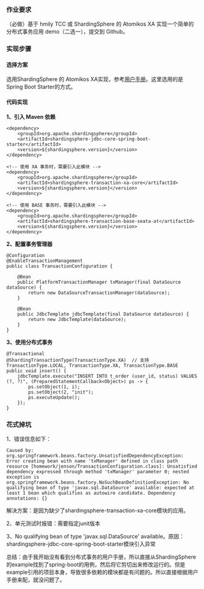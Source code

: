 ### 作业要求
（必做）基于 hmily TCC 或 ShardingSphere 的 Atomikos XA 实现一个简单的分布式事务应用 demo（二选一），提交到 Github。

### 实现步骤
#### 选择方案
选用ShardingSphere 的 Atomikos XA实现，参考[用户手册](https://shardingsphere.apache.org/document/current/cn/user-manual/shardingsphere-jdbc/usage/transaction/spring-boot-starter/)。这里选用的是Spring Boot Starter的方式。

#### 代码实现
**1、引入 Maven 依赖**
```
<dependency>
    <groupId>org.apache.shardingsphere</groupId>
    <artifactId>shardingsphere-jdbc-core-spring-boot-starter</artifactId>
    <version>${shardingsphere.version}</version>
</dependency>

<!-- 使用 XA 事务时，需要引入此模块 -->
<dependency>
    <groupId>org.apache.shardingsphere</groupId>
    <artifactId>shardingsphere-transaction-xa-core</artifactId>
    <version>${shardingsphere.version}</version>
</dependency>

<!-- 使用 BASE 事务时，需要引入此模块 -->
<dependency>
    <groupId>org.apache.shardingsphere</groupId>
    <artifactId>shardingsphere-transaction-base-seata-at</artifactId>
    <version>${shardingsphere.version}</version>
</dependency>
```

**2、配置事务管理器**
```
@Configuration
@EnableTransactionManagement
public class TransactionConfiguration {
    
    @Bean
    public PlatformTransactionManager txManager(final DataSource dataSource) {
        return new DataSourceTransactionManager(dataSource);
    }
    
    @Bean
    public JdbcTemplate jdbcTemplate(final DataSource dataSource) {
        return new JdbcTemplate(dataSource);
    }
}
```

**3、使用分布式事务**
```
@Transactional
@ShardingTransactionType(TransactionType.XA)  // 支持TransactionType.LOCAL, TransactionType.XA, TransactionType.BASE
public void insert() {
    jdbcTemplate.execute("INSERT INTO t_order (user_id, status) VALUES (?, ?)", (PreparedStatementCallback<Object>) ps -> {
        ps.setObject(1, i);
        ps.setObject(2, "init");
        ps.executeUpdate();
    });
}
```

### 花式掉坑
1、错误信息如下：
```
Caused by: org.springframework.beans.factory.UnsatisfiedDependencyException: Error creating bean with name 'txManager' defined in class path resource [homework/jenson/TransactionConfiguration.class]: Unsatisfied dependency expressed through method 'txManager' parameter 0; nested exception is org.springframework.beans.factory.NoSuchBeanDefinitionException: No qualifying bean of type 'javax.sql.DataSource' available: expected at least 1 bean which qualifies as autowire candidate. Dependency annotations: {}
```

解决方案：是因为缺少了shardingsphere-transaction-xa-core模块的应用。

2、单元测试时报错：需要指定junit版本

3、No qualifying bean of type 'javax.sql.DataSource' available。原因：shardingsphere-jdbc-core-spring-boot-starter模块引入异常

总结：由于我开始没有看到分布式事务的用户手册，所以直接从ShardingSphere的example找到了spring-boot的用例，然后将它剪切出来修改运行的。但是example引用的项目本身，导致很多依赖的模块都是有问题的。所以直接根据用户手册来配，就没问题了。


